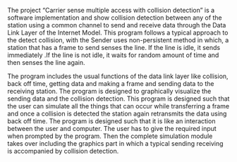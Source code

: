 
The project “Carrier sense multiple access with collision detection” is a software implementation and show collision detection between 
any of the station using a common channel to send and receive data through the Data Link Layer of the Internet Model. 
This program follows a typical approach to the detect collision, with the Sender uses non-persistent method in which,
a station that has a frame to send senses the line. If the line is idle, it sends immediately .If the line is not idle,
it waits for random amount of time and then senses the line again.



The program includes the usual functions of the data link layer like collision, back off time, getting data and making a frame and
sending data to the receiving station. The program is designed to graphically visualize the sending data and the collision detection. 
This program is designed such that the user can simulate all the things that can occur while transferring a frame and once a collision
is detected the station again retransmits the data using back off time.
The program is designed such that it is like an interaction between the user and computer. The user has to give the required 
input when prompted by the program. Then the complete simulation module takes over including the graphics part in which a typical
sending receiving is accompanied by collision detection. 
